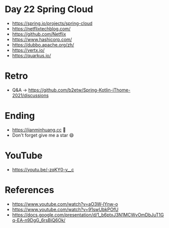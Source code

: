 # Day 22 Spring Cloud
* https://spring.io/projects/spring-cloud
* https://netflixtechblog.com/
* https://github.com/Netflix
* https://www.hashicorp.com/
* https://dubbo.apache.org/zh/
* https://vertx.io/
* https://quarkus.io/

# Retro
* Q&A -> https://github.com/b2etw/Spring-Kotlin-iThome-2021/discussions

# Ending
* https://jianminhuang.cc 🌈
* Don't forget give me a star 😄

# YouTube
* https://youtu.be/-zqKY0-y__c

# References
* https://www.youtube.com/watch?v=aO3W-lYnw-o
* https://www.youtube.com/watch?v=91swUbkPOfU
* https://docs.google.com/presentation/d/1_b6ptxJ3N1MCWvOmDbJuT1Gq-EA-n9DgG_6rsBiQ6Ok/
